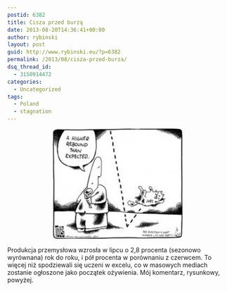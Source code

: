 ```yaml
---
postid: 6382
title: Cisza przed burzą
date: 2013-08-20T14:36:41+00:00
author: rybinski
layout: post
guid: http://www.rybinski.eu/?p=6382
permalink: /2013/08/cisza-przed-burza/
dsq_thread_id:
  - 3150914472
categories:
  - Uncategorized
tags:
  - Poland
  - stagnation
---
```

<p style="text-align: center;">
  <a href="/uploads/2013/08/DEAD_CAT.jpg"><img class="size-medium wp-image-6383 aligncenter" title="DEAD_CAT" src="/uploads/2013/08/DEAD_CAT-300x250.jpg" alt="" width="300" height="250" /></a>
</p>

Produkcja przemysłowa wzrosła w lipcu o 2,8 procenta (sezonowo wyrównana) rok do roku, i pół procenta w porównaniu z czerwcem. To więcej niż spodziewali się uczeni w excelu, co w masowych mediach zostanie ogłoszone jako początek ożywienia. Mój komentarz, rysunkowy, powyżej.
